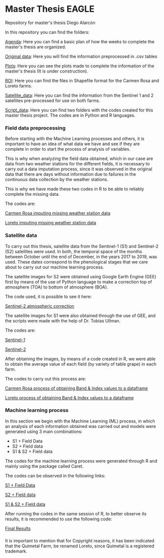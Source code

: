 # Master Thesis EAGLE
Repository for master's thesis Diego Alarcón

In this repository you can find the folders:

[Agenda](https://github.com/diegoalarc/Master_Thesis_EAGLE/tree/main/Agenda): Here you can find a basic plan of how the weeks to complete the master's thesis are organized.

[Original data](https://github.com/diegoalarc/Master_Thesis_EAGLE/tree/main/Original_data): Here you will find the information preprocessed in .csv tables

[Plots](https://github.com/diegoalarc/Master_Thesis_EAGLE/tree/main/Plots): Here you can see the plots made to complete the information of the master's thesis (It is under construction).

[ROI](https://github.com/diegoalarc/Master_Thesis_EAGLE/tree/main/ROI): Here you can find the files in Shapefile format for the Carmen Rosa and Loreto farms.

[Satellite_data](https://github.com/diegoalarc/Master_Thesis_EAGLE/tree/main/Satellite_data): Here you can find the information from the Sentinel 1 and 2 satellites pre-processed for use on both farms.

[Script_data](https://github.com/diegoalarc/Master_Thesis_EAGLE/tree/main/Script_data): Here you can find two folders with the codes created for this master thesis project. The codes are in Python and R languages.

### Field data preprocessing
Before starting with the Machine Learning processes and others, it is important to have an idea of what data we have and see if they are complete in order to start the process of analysis of variables.

This is why when analyzing the field data obtained, which in our case are data from two weather stations for the different fields, it is necessary to carry out a data imputation process, since it was observed in the original data that there are days without information due to failures in the continuous data collection by the weather stations.

This is why we have made these two codes in R to be able to reliably complete the missing data.

The codes are:

[Carmen Rosa imputing missing weather station data](https://github.com/diegoalarc/Master_Thesis_EAGLE/blob/main/Script_data/R_code/CR_Imputing_Missing_weatherstation_data.R)

[Loreto imputing missing weather station data](https://github.com/diegoalarc/Master_Thesis_EAGLE/blob/main/Script_data/R_code/Qui_Imputing_Missing_weatherstation_data.R)

### Satellite data
To carry out this thesis, satellite data from the Sentinel-1 (S1) and Sentinel-2 (S2) satellites were used. In both, the temporal space of the months between October until the end of December, in the years 2017 to 2019, was used. These dates correspond to the phenological stages that we care about to carry out our machine learning process.

The satellite images for S2 were obtained using Google Earth Engine (GEE) first by means of the use of Python language to make a correction top of atmosphere (TOA) to bottom of atmosphere (BOA).

The code used, it is possible to see it here:

[Sentinel-2 atmospheric correction](https://github.com/diegoalarc/Master_Thesis_EAGLE/blob/main/Script_data/Python_code/sentinel2_atmospheric_correction.ipynb)

The satellite images for S1 were also obtained through the use of GEE, and the scripts were made with the help of Dr. Tobias Ullman.

The codes are:

[Sentinel-1](https://code.earthengine.google.com/99fa1791b727e4e8207eb552ac9269db)

[Sentinel-2](https://code.earthengine.google.com/74b5a8daf30287f8a6928d6ef7d56e7a)

After obtaining the images, by means of a code created in R, we were able to obtain the average value of each field (by variety of table grape) in each farm.

The codes to carry out this process are:

[Carmen Rosa process of obtaining Band & Index values to a dataframe](https://github.com/diegoalarc/Master_Thesis_EAGLE/blob/main/Script_data/R_code/CR_Band_%26_Index_process_to_dataframe.R)

[Loreto process of obtaining Band & Index values to a dataframe](https://github.com/diegoalarc/Master_Thesis_EAGLE/blob/main/Script_data/R_code/Qui_Band_%26_Index_process_to_dataframe.R)

### Machine learning process
In this section we begin with the Machine Learning (ML) process, in which an analysis of each information obtained was carried out and models were generated using 3 main combinations:

- S1 + Field Data
- S2 + Field data
- S1 & S2 + Field data

The codes for the machine learning process were generated through R and mainly using the package called Caret.

The codes can be observed in the following links:

[S1 + Field Data](https://github.com/diegoalarc/Master_Thesis_EAGLE/blob/main/Script_data/R_code/Caret_ML_S1.R)

[S2 + Field data](https://github.com/diegoalarc/Master_Thesis_EAGLE/blob/main/Script_data/R_code/Caret_ML_S2.R)

[S1 & S2 + Field data](https://github.com/diegoalarc/Master_Thesis_EAGLE/blob/main/Script_data/R_code/Caret_ML_S1_%26_S2.R)

After running the codes in the same session of R, to better observe its results, it is recommended to use the following code:

[Final Results](https://github.com/diegoalarc/Master_Thesis_EAGLE/blob/main/Script_data/R_code/Final_result.R)

###
It is important to mention that for Copyright reasons, it has been indicated that the Quimetal Farm, be renamed Loreto, since Quimetal is a registered trademark.